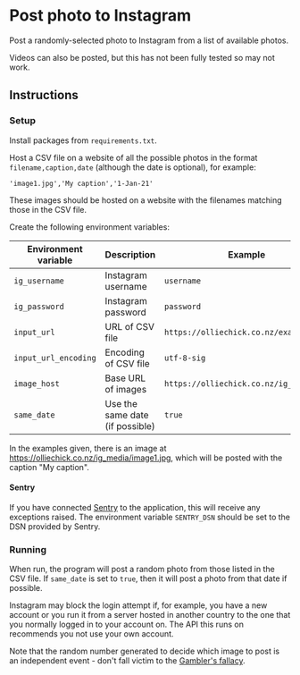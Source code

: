# Post photo to Instagram
Post a randomly-selected photo to Instagram from a list of available photos.

Videos can also be posted, but this has not been fully tested so may not work.

## Instructions

### Setup

Install packages from `requirements.txt`.

Host a CSV file on a website of all the possible photos in the format `filename,caption,date` (although the date is optional), for example:

```csv
'image1.jpg','My caption','1-Jan-21'
```

These images should be hosted on a website with the filenames matching those in the CSV file.

Create the following environment variables:

| Environment variable | Description        | Example    |
|----------------------|--------------------|------------|
| `ig_username`        | Instagram username | `username` |
| `ig_password`        | Instagram password | `password` |
| `input_url`          | URL of CSV file    | `https://olliechick.co.nz/example.csv` |
| `input_url_encoding` |Encoding of CSV file| `utf-8-sig`                            |
| `image_host`         | Base URL of images | `https://olliechick.co.nz/ig_media/`   |
| `same_date`          | Use the same date (if possible) | `true`

In the examples given, there is an image at https://olliechick.co.nz/ig_media/image1.jpg, which will be posted with the caption "My caption".

#### Sentry

If you have connected [Sentry](https://docs.sentry.io/) to the application, this will receive any exceptions raised. The environment variable `SENTRY_DSN` should be set to the DSN provided by Sentry.

### Running

When run, the program will post a random photo from those listed in the CSV file. If `same_date` is set to `true`, then it will post a photo from that date if possible.

Instagram may block the login attempt if, for example, you have a new account or you run it from a server hosted in another country to the one that you normally logged in to your account on. The API this runs on recommends you not use your own account.

Note that the random number generated to decide which image to post is an independent event - don't fall victim to the [Gambler's fallacy](https://en.wikipedia.org/wiki/Gambler%27s_fallacy).